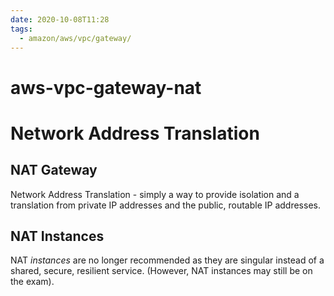 ```yaml
---
date: 2020-10-08T11:28
tags:
  - amazon/aws/vpc/gateway/
---
```


# aws-vpc-gateway-nat
# Network Address Translation


## NAT Gateway

Network Address Translation - simply a way to provide isolation and a translation from private IP addresses and the public, routable IP addresses.

## NAT Instances

NAT *instances* are no longer recommended as they are singular instead of a shared, secure, resilient service. (However, NAT instances may still be on the exam).

